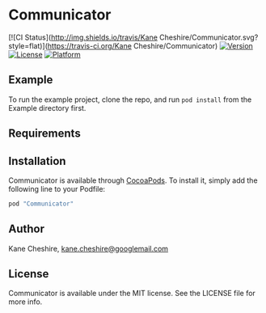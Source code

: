 # Communicator

[![CI Status](http://img.shields.io/travis/Kane Cheshire/Communicator.svg?style=flat)](https://travis-ci.org/Kane Cheshire/Communicator)
[![Version](https://img.shields.io/cocoapods/v/Communicator.svg?style=flat)](http://cocoapods.org/pods/Communicator)
[![License](https://img.shields.io/cocoapods/l/Communicator.svg?style=flat)](http://cocoapods.org/pods/Communicator)
[![Platform](https://img.shields.io/cocoapods/p/Communicator.svg?style=flat)](http://cocoapods.org/pods/Communicator)

## Example

To run the example project, clone the repo, and run `pod install` from the Example directory first.

## Requirements

## Installation

Communicator is available through [CocoaPods](http://cocoapods.org). To install
it, simply add the following line to your Podfile:

```ruby
pod "Communicator"
```

## Author

Kane Cheshire, kane.cheshire@googlemail.com

## License

Communicator is available under the MIT license. See the LICENSE file for more info.
